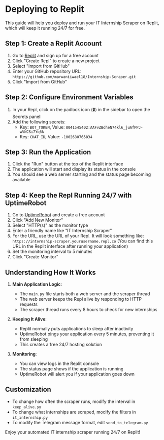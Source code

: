 # Deploying to Replit

This guide will help you deploy and run your IT Internship Scraper on Replit, which will keep it running 24/7 for free.

## Step 1: Create a Replit Account

1. Go to [Replit](https://replit.com/) and sign up for a free account
2. Click "Create Repl" to create a new project
3. Select "Import from GitHub"
4. Enter your GitHub repository URL: `https://github.com/marwaniiwael18/Internship-Scraper.git`
5. Click "Import from GitHub"

## Step 2: Configure Environment Variables

1. In your Repl, click on the padlock icon (🔒) in the sidebar to open the Secrets panel
2. Add the following secrets:
   - Key: `BOT_TOKEN`, Value: `8041545402:AAFvZBdheN74kl6_juAfPPJ-wVNCSi7Yq6k`
   - Key: `CHAT_ID`, Value: `-1002680765834`

## Step 3: Run the Application

1. Click the "Run" button at the top of the Replit interface
2. The application will start and display its status in the console
3. You should see a web server starting and the status page becoming available

## Step 4: Keep the Repl Running 24/7 with UptimeRobot

1. Go to [UptimeRobot](https://uptimerobot.com/) and create a free account
2. Click "Add New Monitor"
3. Select "HTTP(s)" as the monitor type
4. Enter a friendly name like "IT Internship Scraper"
5. For the URL, use the URL of your Repl. It will look something like:
   `https://internship-scraper.yourusername.repl.co`
   (You can find this URL in the Replit interface after running your application)
6. Set the monitoring interval to 5 minutes
7. Click "Create Monitor"

## Understanding How It Works

1. **Main Application Logic**:
   - The `main.py` file starts both a web server and the scraper thread
   - The web server keeps the Repl alive by responding to HTTP requests
   - The scraper thread runs every 8 hours to check for new internships

2. **Keeping It Alive**:
   - Replit normally puts applications to sleep after inactivity
   - UptimeRobot pings your application every 5 minutes, preventing it from sleeping
   - This creates a free 24/7 hosting solution

3. **Monitoring**:
   - You can view logs in the Replit console
   - The status page shows if the application is running
   - UptimeRobot will alert you if your application goes down

## Customization

- To change how often the scraper runs, modify the interval in `keep_alive.py`
- To change what internships are scraped, modify the filters in `it_internship.py`
- To modify the Telegram message format, edit `send_to_telegram.py`

Enjoy your automated IT internship scraper running 24/7 on Replit!

